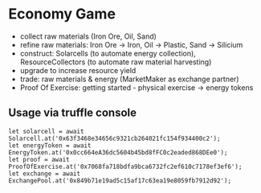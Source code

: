 # Economy Game
* collect raw materials (Iron Ore, Oil, Sand)
* refine raw materials: Iron Ore -> Iron, Oil -> Plastic, Sand -> Silicium
* construct: Solarcells (to automate energy collection), ResourceCollectors (to automate raw material harvesting)
 * upgrade to increase resource yield
* trade: raw materials & energy (MarketMaker as exchange partner)
* Proof Of Exercise: getting started - physical exercise -> energy tokens

## Usage via truffle console
```
let solarcell = await Solarcell.at('0x63f3468e34656c9321cb264021fc154f934400c2');
let energyToken = await EnergyToken.at('0x0cc664eA36dc5604b45bd8fFC0c2eaded868DEe0');
let proof = await ProofOfExercise.at('0x7068fa718bdfa9bca6732fc2ef610c7178ef3ef6');
let exchange = await ExchangePool.at('0x849b71e19ad5c15af17c63ea19e8059fb7912d92');
```